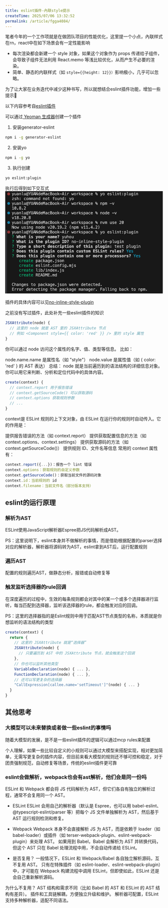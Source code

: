 ```yaml
---
title: eslint插件-內联style提示
createTime: 2025/07/06 13:32:52
permalink: /article/fgga4084/
---
```


笔者今年的一个工作项就是在做团队项目的性能优化，这里提一个小点，內联样式在rn，react中在如下场景会有一定性能影响
- 每次渲染都会新建一个 style 对象，如果这个对象作为 props 传递给子组件，会导致子组件无法利用 React.memo 等浅比较优化，从而产生不必要的渲染。
- 简单、静态的内联样式（如 `style={{height: 12}}）`影响极小，几乎可以忽略。

为了让大家在业务迭代中减少这种书写，所以就想结合eslint插件功能，增加一些提示🔔

以下内容参考自[eslint插件](https://zh-hans.eslint.org/docs/latest/extend/plugins)

可以通过[ Yeoman 生成器](https://www.npmjs.com/package/generator-eslint)创建一个插件

1. 安装generator-eslint
```bash
npm i -g generator-eslint
```

2. 安装yo
```bash
npm i -g yo
```

3. 执行创建
```bash
yo eslint:plugin
```
执行后得到如下交互式
![创建eslint插件](./img/创建eslint插件.png)


插件的具体内容可以见[no-inline-style-plugin](https://github.com/onlylovefish/no-inline-style-plugin)


之前没有写过插件，此处补充一些eslint插件的知识
```js
JSXAttribute(node) {
  // 这里的 node 就是 AST 里的 JSXAttribute 节点
  // 例如 <Component style={{ color: 'red' }} /> 里的 style 属性
}

```
你可以通过 node 访问这个属性的名字、值、类型等信息。
比如：

node.name.name 是属性名（如 "style"）
node.value 是属性值（如 { color: 'red' } 的 AST 表达）
总结：
node 就是当前遍历到的语法结构的详细信息对象。你可以用它来判断、分析和定位代码中的具体内容。

```js
create(context) {
  // context.report 用于报告错误
  // context.getSourceCode() 可以获取源码
  // context.options 获取规则参数
  // ...
}
```
context是 ESLint 规则的上下文对象，由 ESLint 在运行你的规则时自动传入。它的作用是：

提供报告错误的方法（如 context.report）
提供获取配置信息的方法（如 context.options、context.settings）
提供获取源码的方法（如 context.getSourceCode()）
提供规则 ID、文件名等信息
常用的 context 属性有：
```js
context.report({...})：报告一个 lint 错误
context.options：获取规则的自定义参数
context.getSourceCode()：获取当前文件的源码对象
context.id：当前规则的 id
context.filename：当前文件名（部分版本支持）
```

## eslint的运行原理
### 解析为AST
ESLint使用JavaScript解析器Espree把JS代码解析成AST。

PS：这里说明下，eslint本身并不做解析的事情，而是借助根据配置的parser选择对应的解析器，解析器将源码转为AST，eslint拿到AST后，运行配置规则

### 遍历AST
配置的规则遍历AST，做静态分析，报错或自动修复等

### 触发监听选择器的rule回调
在深度遍历的过程中，生效的每条规则都会对其中的某一个或多个选择器进行监听，每当匹配到选择器，监听该选择器的rule，都会触发对应的回调。

PS：这里的选择器指的是Eslint规则中用于匹配AST节点类型的名称，本质就是你想监听的语法结构的类型

```js
create(context) {
  return {
    // 这里的 JSXAttribute 就是“选择器”
    JSXAttribute(node) {
      // 只要遍历到 AST 中的 JSXAttribute 节点，就会触发这个回调
    },
    // 你也可以监听其他类型
    VariableDeclaration(node) { ... },
    FunctionDeclaration(node) { ... },
    // 还可以写更复杂的选择器
    "CallExpression[callee.name='setTimeout']"(node) { ... }
  }
}
```

## 其他思考

### 大模型可以未来替换或者做一些eslint的事情吗
随着大模型的发展，是不是一些eslint插件的逻辑可以通过mcp rules来配置

个人理解，如果一些比较自定义的小规则可以通过大模型来搭配实现，相对更加简单，无需写更复杂的插件内容，但目前来看大模型的规则还不够可控和稳定，对于团贵强制规范，自动修复等场景，传统的eslint插件更可靠

### eslint会做解析，webpack也会有ast解析，他们会是同一份吗
ESLint 和 Webpack 都会将 JS 代码解析为 AST，但它们各自有独立的解析过程，通常不会复用同一个 AST。

- ESLint
ESLint 会用自己的解析器（默认是 Espree，也可以用 babel-eslint、@typescript-eslint/parser 等）把每个 JS 文件单独解析为 AST，然后基于 AST 运行规则检测和修复。

- Webpack
Webpack 本身不会直接解析 JS 为 AST，而是依赖于 loader（如 babel-loader）或插件（如 terser-webpack-plugin、eslint-webpack-plugin）来处理 AST。
如果用到 Babel，Babel 会解析为 AST 并转换代码，但这个 AST 只在 Babel 处理流程中用，不会自动传递给 ESLint。

- 是否复用？
一般情况下，ESLint 和 Webpack/Babel 各自独立解析源码，互不复用 AST。
只有在特殊插件（如 eslint-loader、eslint-webpack-plugin）中，才可能在 Webpack 构建流程中调用 ESLint，但即使如此，ESLint 还是会自己重新解析源码。

为什么不复用？
AST 结构和需求不同（比如 Babel 的 AST 和 ESLint 的 AST 结构有差异）。
插件和工具链解耦，方便独立升级和维护。
解析器可配置，ESLint 支持多种解析器，适配不同语法。
